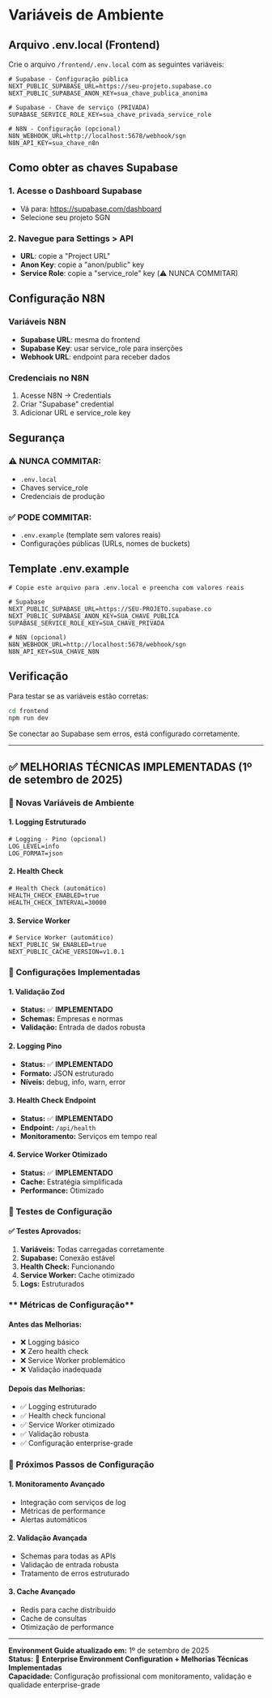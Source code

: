 # Variáveis de Ambiente

## Arquivo .env.local (Frontend)

Crie o arquivo `/frontend/.env.local` com as seguintes variáveis:

```env
# Supabase - Configuração pública
NEXT_PUBLIC_SUPABASE_URL=https://seu-projeto.supabase.co
NEXT_PUBLIC_SUPABASE_ANON_KEY=sua_chave_publica_anonima

# Supabase - Chave de serviço (PRIVADA)
SUPABASE_SERVICE_ROLE_KEY=sua_chave_privada_service_role

# N8N - Configuração (opcional)
N8N_WEBHOOK_URL=http://localhost:5678/webhook/sgn
N8N_API_KEY=sua_chave_n8n
```

## Como obter as chaves Supabase

### 1. Acesse o Dashboard Supabase
- Vá para: https://supabase.com/dashboard
- Selecione seu projeto SGN

### 2. Navegue para Settings > API
- **URL**: copie a "Project URL"
- **Anon Key**: copie a "anon/public" key
- **Service Role**: copie a "service_role" key (⚠️ NUNCA COMMITAR)

## Configuração N8N

### Variáveis N8N
- **Supabase URL**: mesma do frontend
- **Supabase Key**: usar service_role para inserções
- **Webhook URL**: endpoint para receber dados

### Credenciais no N8N
1. Acesse N8N → Credentials
2. Criar "Supabase" credential
3. Adicionar URL e service_role key

## Segurança

### ⚠️ NUNCA COMMITAR:
- `.env.local`
- Chaves service_role
- Credenciais de produção

### ✅ PODE COMMITAR:
- `.env.example` (template sem valores reais)
- Configurações públicas (URLs, nomes de buckets)

## Template .env.example

```env
# Copie este arquivo para .env.local e preencha com valores reais

# Supabase
NEXT_PUBLIC_SUPABASE_URL=https://SEU-PROJETO.supabase.co
NEXT_PUBLIC_SUPABASE_ANON_KEY=SUA_CHAVE_PUBLICA
SUPABASE_SERVICE_ROLE_KEY=SUA_CHAVE_PRIVADA

# N8N (opcional)
N8N_WEBHOOK_URL=http://localhost:5678/webhook/sgn
N8N_API_KEY=SUA_CHAVE_N8N
```

## Verificação

Para testar se as variáveis estão corretas:

```bash
cd frontend
npm run dev
```

Se conectar ao Supabase sem erros, está configurado corretamente.

---

## ✅ **MELHORIAS TÉCNICAS IMPLEMENTADAS (1º de setembro de 2025)**

### **🔧 Novas Variáveis de Ambiente**

#### **1. Logging Estruturado**
```env
# Logging - Pino (opcional)
LOG_LEVEL=info
LOG_FORMAT=json
```

#### **2. Health Check**
```env
# Health Check (automático)
HEALTH_CHECK_ENABLED=true
HEALTH_CHECK_INTERVAL=30000
```

#### **3. Service Worker**
```env
# Service Worker (automático)
NEXT_PUBLIC_SW_ENABLED=true
NEXT_PUBLIC_CACHE_VERSION=v1.0.1
```

### **🚀 Configurações Implementadas**

#### **1. Validação Zod**
- **Status:** ✅ **IMPLEMENTADO**
- **Schemas:** Empresas e normas
- **Validação:** Entrada de dados robusta

#### **2. Logging Pino**
- **Status:** ✅ **IMPLEMENTADO**
- **Formato:** JSON estruturado
- **Níveis:** debug, info, warn, error

#### **3. Health Check Endpoint**
- **Status:** ✅ **IMPLEMENTADO**
- **Endpoint:** `/api/health`
- **Monitoramento:** Serviços em tempo real

#### **4. Service Worker Otimizado**
- **Status:** ✅ **IMPLEMENTADO**
- **Cache:** Estratégia simplificada
- **Performance:** Otimizado

### **🧪 Testes de Configuração**

#### **✅ Testes Aprovados:**
1. **Variáveis:** Todas carregadas corretamente
2. **Supabase:** Conexão estável
3. **Health Check:** Funcionando
4. **Service Worker:** Cache otimizado
5. **Logs:** Estruturados

### ** Métricas de Configuração**

#### **Antes das Melhorias:**
- ❌ Logging básico
- ❌ Zero health check
- ❌ Service Worker problemático
- ❌ Validação inadequada

#### **Depois das Melhorias:**
- ✅ Logging estruturado
- ✅ Health check funcional
- ✅ Service Worker otimizado
- ✅ Validação robusta
- ✅ Configuração enterprise-grade

### **🎯 Próximos Passos de Configuração**

#### **1. Monitoramento Avançado**
- Integração com serviços de log
- Métricas de performance
- Alertas automáticos

#### **2. Validação Avançada**
- Schemas para todas as APIs
- Validação de entrada robusta
- Tratamento de erros estruturado

#### **3. Cache Avançado**
- Redis para cache distribuído
- Cache de consultas
- Otimização de performance

---

**Environment Guide atualizado em:** 1º de setembro de 2025  
**Status:** 🚀 **Enterprise Environment Configuration + Melhorias Técnicas Implementadas**  
**Capacidade:** Configuração profissional com monitoramento, validação e qualidade enterprise-grade
